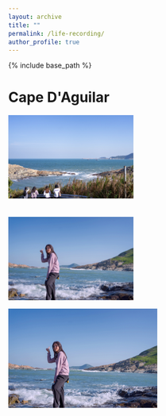 ```yaml
---
layout: archive
title: ""
permalink: /life-recording/
author_profile: true
---
```


{% include base_path %}

<!-- * **2020 - present**

  Ph.D. student in Department of Electronic and Computer Engineering, The Hong Kong University of Science and Technology
  
  Supervisor: [Prof. Jiang XU](https://eexu.home.ece.ust.hk/index.html)

* **2016 - 2020**

  Bachelor of Engineer in School of Optical and Electronic Information, Huazhong University of Science and Technology -->
  
Cape D'Aguilar
====

<div align=left>
<img src="/images/Hezui1.jpg" height="50%" width="50%" />
</div>

<br/>
<br/>

<div align=left>
<img src="/images/Hezui3.JPG" height="50%" width="50%" />
</div>

<img src='/images/Hezui3.JPG' align='left' style=' width:300px;height:100px 
BORDER-RIGHT:#007979 5px solid；
BORDER-TOP:#007979 5px solid；
BORDER-LEFT：#007979 5px solid；
BORDER-BOTTOM:#007979 5px solid；
'/>
